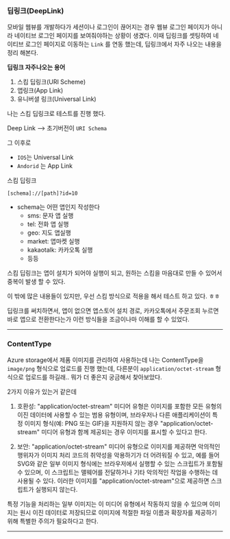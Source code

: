 ### 딥링크(DeepLink)

모바일 웹뷰를 개발하다가 세션이나 로그인이 끊어지는 경우 웹뷰 로그인 페이지가 아니라
네이티브 로그인 페이지를 보여줘야하는 상황이 생겼다.
이때 딥링크를 셋팅하여 네이티브 로그인 페이지로 이동하는 `Link` 를 연동 했는데, 딥링크에서 자주 나오는 내용을 정리 해본다.

**딥링크 자주나오는 용어**
1.  스킴 딥링크(URI Scheme)
2.  앱링크(App Link)
3.  유니버셜 링크(Universal Link)

나는 스킴 딥링크로  테스트를 진행 했다.


Deep Link --> 초기버전이 `URI Schema `

그 이후로
- `IOS`는 Universal Link
- `Andorid` 는 App Link

스킴 딥링크

```javscript
[schema]://[path]?id=10
```
- schema는 어떤 앱인지 작성한다
    - sms: 문자 앱 실행
    - tel: 전화 앱 실행
    - geo: 지도 앱실행
    - market: 앱마켓 실행
    - kakaotalk: 카카오톡 실행
    - 등등

스킴 딥링크는 앱이 설치가 되어야 실행이 되고, 원하는 스킴을 마음대로 만들 수 있어서 중복이 발생 할 수 있다.

이 밖에 많은 내용들이 있지만, 우선 스킴 방식으로 적용을 해서 테스트 하고 있다. ㅎㅎ

딥링크를 써치하면서,  앱이 없으면 앱스토어 설치 경로, 카카오톡에서 주문조회 누르면 바로 앱으로 전환한다는가
이런 방식들을 조금이나마 이해를 할 수 있었다.

***
### ContentType

Azure storage에서 제품 이미지를 관리하여 사용하는데 나는  ContentType을  `image/png`  형식으로 업로드를 진행 했는데,  다른분이 `application/octet-stream` 형식으로 업로드를 하길래.. 뭐가 더 좋은지 궁금해서 찾아보았다.

2가지 이유가 있는거 같은데
1.  호환성: "application/octet-stream" 미디어 유형은 이미지를 포함한 모든 유형의 이진 데이터에 사용할 수 있는 범용 유형이며, 브라우저나 다른 애플리케이션이 특정 이미지 형식(예: PNG 또는 GIF)을 지원하지 않는 경우 "application/octet-stream" 미디어 유형과 함께 제공되는 경우 이미지를 표시할 수 있다고 한다.

2.  보안: "application/octet-stream" 미디어 유형으로 이미지를 제공하면 악의적인 행위자가 이미지 처리 코드의 취약성을 악용하기가 더 어려워질 수 있고, 예를 들어 SVG와 같은 일부 이미지 형식에는 브라우저에서 실행할 수 있는 스크립트가 포함될 수 있으며, 이 스크립트는 맬웨어를 전달하거나 기타 악의적인 작업을 수행하는 데 사용될 수 있다. 이러한 이미지를 "application/octet-stream"으로 제공하면 스크립트가 실행되지 않는다.


특정 기능을 처리하는 일부 이미지는 이 미디어 유형에서 작동하지 않을 수 있으며 이미지는 원시 이진 데이터로 저장되므로 이미지에 적절한 파일 이름과 확장자를 제공하기 위해 특별한 주의가 필요하다고 한다.

***
